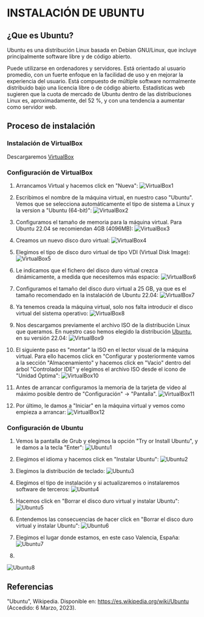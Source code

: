 # INSTALACIÓN DE UBUNTU

## ¿Que es Ubuntu?

Ubuntu es una distribución Linux basada en Debian GNU/Linux, que incluye principalmente software libre y de código abierto.

Puede utilizarse en ordenadores y servidores. Está orientado al usuario promedio, con un fuerte enfoque en la facilidad de uso y en mejorar la experiencia del usuario. Está compuesto de múltiple software normalmente distribuido bajo una licencia libre o de código abierto. Estadísticas web sugieren que la cuota de mercado de Ubuntu dentro de las distribuciones Linux es, aproximadamente, del 52 %, y con una tendencia a aumentar como servidor web.

## Proceso de instalación

### Instalación de VirtualBox

Descargaremos [VirtualBox](https://www.virtualbox.org/)

### Configuración de VirtualBox

1. Arrancamos Virtual y hacemos click en "Nueva":
![VirtualBox1](https://github.com/neusmartinez/InstalacionUbuntu/blob/main/VIRTUALBOX1.png)


2. Escribimos el nombre de la máquina virtual, en nuestro caso "Ubuntu". Vemos que se selecciona automáticamente el tipo de sistema a Linux y la version a "Ubuntu (64-bit)":
![VirtualBox2](https://github.com/neusmartinez/InstalacionUbuntu/blob/main/VIRTUALBOX2.png)


3. Configuramos el tamaño de memoria para la máquina virtual. Para Ubuntu 22.04 se recomiendan 4GB (4096MB):
![VirtualBox3](https://github.com/neusmartinez/InstalacionUbuntu/blob/main/VIRTUALBOX3.png)


4. Creamos un nuevo disco duro virtual:
![VirtualBox4](https://github.com/neusmartinez/InstalacionUbuntu/blob/main/VIRTUALBOX4.png)


5. Elegimos el tipo de disco duro virtual de tipo VDI (Virtual Disk Image):
![VirtualBox5](https://github.com/neusmartinez/InstalacionUbuntu/blob/main/VIRTUALBOX5.png)


6. Le indicamos que el fichero del disco duro virtual crezca dinámicamente, a medida que necesitemos más espacio:
![VirtualBox6](https://github.com/neusmartinez/InstalacionUbuntu/blob/main/VIRTUALBOX6.png)


7. Configuramos el tamaño del disco duro virtual a 25 GB,  ya que es el tamaño recomendado en la instalacióń de Ubuntu 22.04:
![VirtualBox7](https://github.com/neusmartinez/InstalacionUbuntu/blob/main/VIRTUALBOX7.png)


8. Ya tenemos creada la máquina virtual, solo nos falta introducir el disco virtual del sistema operativo:
![VirtualBox8](https://github.com/neusmartinez/InstalacionUbuntu/blob/main/VIRTUALBOX8.png)


9. Nos descargamos previamente el archivo ISO de la distribución Linux que queramos. En nuestro caso hemos elegido la distribución [Ubuntu](https://ubuntu.com/), en su versión 22.04:
![VirtualBox9](https://github.com/neusmartinez/InstalacionUbuntu/blob/main/VIRTUALBOX9.png)


10. El siguiente paso es "montar" la ISO en el lector visual de la máquina virtual. Para ello hacemos click en "Configurar y posteriormente vamos a la sección "Almacenamiento" y hacemos click en "Vacio" dentro del árbol "Controlador IDE"  y elegimos el archivo ISO desde el icono de "Unidad Óptima":
![VirtualBox10](https://github.com/neusmartinez/InstalacionUbuntu/blob/main/VIRTUALBOX10.png)


11. Antes de arrancar configuramos la memoria de la tarjeta de video al máximo posible dentro de "Configuración" -> "Pantalla".
![VirtualBox11](https://github.com/neusmartinez/InstalacionUbuntu/blob/main/VIRTUALBOX11.png)


12. Por último, le damos a "Iniciar" en la máquina virtual y vemos como empieza a arrancar:
![VirtualBox12](https://github.com/neusmartinez/InstalacionUbuntu/blob/main/VIRTUALBOX12.png)


### Configuración de Ubuntu

1. Vemos la pantalla de Grub y elegimos la opción "Try or Install Ubuntu", y le damos a la tecla "Enter":
![Ubuntu1](https://github.com/neusmartinez/InstalacionUbuntu/blob/main/UBUNTU1.png)


2. Elegimos el idioma y hacemos click en "Instalar Ubuntu":
![Ubuntu2](https://github.com/neusmartinez/InstalacionUbuntu/blob/main/UBUNTU2.png)


3. Elegimos la distribución de teclado:
![Ubuntu3](https://github.com/neusmartinez/InstalacionUbuntu/blob/main/UBUNTU3.png)


4. Elegimos el tipo de instalación y si actualizaremos o instalaremos software de terceros:
![Ubuntu4](https://github.com/neusmartinez/InstalacionUbuntu/blob/main/UBUNTU4.png)


5. Hacemos click en "Borrar el disco duro virtual y instalar Ubuntu":
![Ubuntu5](https://github.com/neusmartinez/InstalacionUbuntu/blob/main/UBUNTU5.png)


6. Entendemos las consecuencias de hacer click en "Borrar el disco duro virtual y instalar Ubuntu":
![Ubuntu6](https://github.com/neusmartinez/InstalacionUbuntu/blob/main/UBUNTU6.png)


7. Elegimos el lugar donde estamos, en este caso Valencia, España:
![Ubuntu7](https://github.com/neusmartinez/InstalacionUbuntu/blob/main/UBUNTU7.png)


8.
![Ubuntu8](https://github.com/neusmartinez/InstalacionUbuntu/blob/main/UBUNTU8.png)



## Referencias
"Ubuntu", Wikipedia. Disponible en: https://es.wikipedia.org/wiki/Ubuntu (Accedido: 6 Marzo, 2023). 
